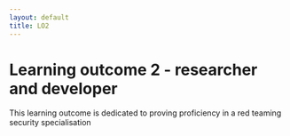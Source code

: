 ```yaml
---
layout: default
title: LO2
---
```

# Learning outcome 2 - researcher and developer

This learning outcome is dedicated to proving proficiency in a red teaming security specialisation
